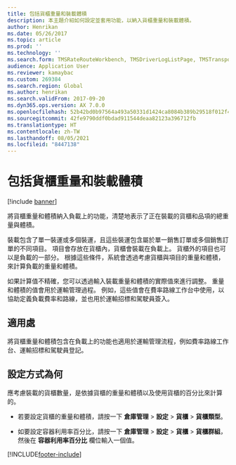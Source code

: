 ```yaml
---
title: 包括貨櫃重量和裝載體積
description: 本主題介紹如何設定並套用功能，以納入貨櫃重量和裝載體積。
author: Henrikan
ms.date: 05/26/2017
ms.topic: article
ms.prod: ''
ms.technology: ''
ms.search.form: TMSRateRouteWorkbench, TMSDriverLogListPage, TMSTransportationTender
audience: Application User
ms.reviewer: kamaybac
ms.custom: 269384
ms.search.region: Global
ms.author: henrikan
ms.search.validFrom: 2017-09-20
ms.dyn365.ops.version: AX 7.0.0
ms.openlocfilehash: 52b42bd0b97564a493a50331d1424ca8084b389b29518f012f443d9cf722efe7
ms.sourcegitcommit: 42fe9790ddf0bdad911544deaa82123a396712fb
ms.translationtype: HT
ms.contentlocale: zh-TW
ms.lasthandoff: 08/05/2021
ms.locfileid: "8447138"
---
```

# <a name="include-container-weight-and-volume-on-load"></a>包括貨櫃重量和裝載體積

[!include [banner](../includes/banner.md)]

將貨櫃重量和體積納入負載上的功能，清楚地表示了正在裝載的貨櫃和品項的總重量與體積。

裝載包含了單一裝運或多個裝運，且這些裝運包含屬於單一銷售訂單或多個銷售訂單的不同項目。 項目會存放在貨櫃內，貨櫃會裝載在負載上。 貨櫃外的項目也可以是負載的一部分。 根據這些條件，系統會透過考慮貨櫃與項目的重量和體積，來計算負載的重量和體積。

如果計算值不精確，您可以透過輸入裝載重量和體積的實際值來進行調整。 重量和體積的值會用於運輸管理過程。 例如，這些值會在費率路線工作台中使用，以協助定義負載費率和路線，並也用於運輸招標和駕駛員簽入。

## <a name="where-it-applies"></a>適用處

將貨櫃重量和體積包含在負載上的功能也適用於運輸管理流程，例如費率路線工作台、運輸招標和駕駛員登記。

## <a name="how-it-is-set-up"></a>設定方式為何

應考慮裝載的貨櫃數量，是依據貨櫃的重量和體積以及使用貨櫃的百分比來計算的。

-   若要設定貨櫃的重量和體積，請按一下 **倉庫管理** \> **設定** \> **貨櫃** \> **貨櫃類型**。

-   如要設定容器利用率百分比，請按一下 **倉庫管理** \> **設定** \> **貨櫃** \> **貨櫃群組**，然後在 **容器利用率百分比** 欄位輸入一個值。


[!INCLUDE[footer-include](../../includes/footer-banner.md)]